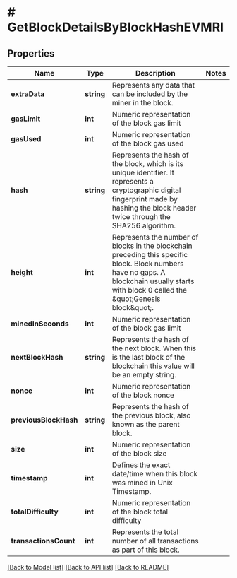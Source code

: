 # # GetBlockDetailsByBlockHashEVMRI

## Properties

Name | Type | Description | Notes
------------ | ------------- | ------------- | -------------
**extraData** | **string** | Represents any data that can be included by the miner in the block. |
**gasLimit** | **int** | Numeric representation of the block gas limit |
**gasUsed** | **int** | Numeric representation of the block gas used |
**hash** | **string** | Represents the hash of the block, which is its unique identifier. It represents a cryptographic digital fingerprint made by hashing the block header twice through the SHA256 algorithm. |
**height** | **int** | Represents the number of blocks in the blockchain preceding this specific block. Block numbers have no gaps. A blockchain usually starts with block 0 called the \&quot;Genesis block\&quot;. |
**minedInSeconds** | **int** | Numeric representation of the block gas limit |
**nextBlockHash** | **string** | Represents the hash of the next block. When this is the last block of the blockchain this value will be an empty string. |
**nonce** | **int** | Numeric representation of the block nonce |
**previousBlockHash** | **string** | Represents the hash of the previous block, also known as the parent block. |
**size** | **int** | Numeric representation of the block size |
**timestamp** | **int** | Defines the exact date/time when this block was mined in Unix Timestamp. |
**totalDifficulty** | **int** | Numeric representation of the block total difficulty |
**transactionsCount** | **int** | Represents the total number of all transactions as part of this block. |

[[Back to Model list]](../../README.md#models) [[Back to API list]](../../README.md#endpoints) [[Back to README]](../../README.md)
